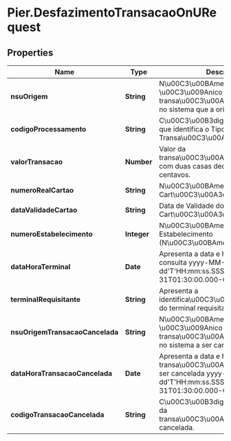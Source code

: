 # Pier.DesfazimentoTransacaoOnURequest

## Properties
Name | Type | Description | Notes
------------ | ------------- | ------------- | -------------
**nsuOrigem** | **String** | N\u00C3\u00BAmero Sequencial \u00C3\u009Anico que identifica a transa\u00C3\u00A7\u00C3\u00A3o no sistema que a originou. | [optional] 
**codigoProcessamento** | **String** | C\u00C3\u00B3digo de Processamento que identifica o Tipo da Transa\u00C3\u00A7\u00C3\u00A3o. | [optional] 
**valorTransacao** | **Number** | Valor da transa\u00C3\u00A7\u00C3\u00A3o com duas casas decimais para os centavos. | [optional] 
**numeroRealCartao** | **String** | N\u00C3\u00BAmero Real do Cart\u00C3\u00A3o. | [optional] 
**dataValidadeCartao** | **String** | Data de Validade do Cart\u00C3\u00A3o. Ex: AAMM | [optional] 
**numeroEstabelecimento** | **Integer** | N\u00C3\u00BAmero do Estabelecimento (N\u00C3\u00BAmero+DV). | [optional] 
**dataHoraTerminal** | **Date** | Apresenta a data e hora local da consulta yyyy-MM-dd&#39;T&#39;HH:mm:ss.SSSZ. Ex: 2000-10-31T01:30:00.000-05:00 | [optional] 
**terminalRequisitante** | **String** | Apresenta a identifica\u00C3\u00A7\u00C3\u00A3o do terminal requisitante | [optional] 
**nsuOrigemTransacaoCancelada** | **String** | N\u00C3\u00BAmero Sequencial \u00C3\u009Anico que identifica a transa\u00C3\u00A7\u00C3\u00A3o no sistema a ser cancelada. | [optional] 
**dataHoraTransacaoCancelada** | **Date** | Apresenta a data e hora local da transa\u00C3\u00A7\u00C3\u00A3o a ser cancelada yyyy-MM-dd&#39;T&#39;HH:mm:ss.SSSZ. Ex: 2000-10-31T01:30:00.000-05:00 | [optional] 
**codigoTransacaoCancelada** | **String** | C\u00C3\u00B3digo de Processamento da transa\u00C3\u00A7\u00C3\u00A3o cancelada. | [optional] 


